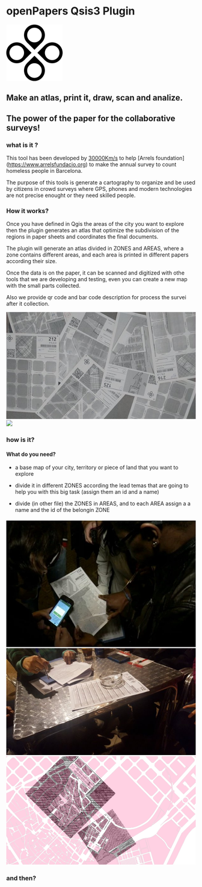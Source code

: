 # openPapers Qsis3 Plugin

<img src="https://raw.githubusercontent.com/300000kms/arrels/master/logo.png">


## Make an atlas, print it, draw, scan and analize.


## The power of the paper for the collaborative surveys!


### what is it ?

This tool has been developed by [30000Km/s](http://www.300000kms.net) to help [Arrels foundation] (https://www.arrelsfundacio.org) to make the annual survey to count homeless people in Barcelona.

The purpose of this tools is generate a cartography to organize and be used by citizens in crowd surveys where GPS, phones and modern technologies are not precise enought or they need skilled people.


### How it works?

Once you have defined in Qgis the areas of the city you want to explore then the plugin generates an atlas that optimize the subdivision of the regions in paper sheets and coordinates the final documents.

The plugin will generate an atlas divided in ZONES and AREAS, where a zone contains different areas, and each area is printed in different papers according their size.

Once the data is on the paper, it can be scanned and digitized with othe tools that we are developing and testing, even you can create a new map with the small parts collected. 

Also we provide qr code and bar code description for process the survei after it collection.

<img src ="https://raw.githubusercontent.com/300000kms/arrels/master/img/photo.jpg">
<img src ="img/photo.jpg">


### how is it?

#### What do you need?
- a base map of your city, territory or piece of land that you want to explore

- divide it in different ZONES according the lead temas that are going to help you with this big task (assign them an id and a name)

- divide (in other file) the ZONES in AREAS, and to each AREA assign a a name and the id of the belongin ZONE 


#### 






 <img style ="width:600px" width="600px" src ="https://github.com/300000kms/arrels/blob/master/img/recompte-2016-600x400.jpg?raw=true">
<br>
 <img style ="width:600px" width="600px" src ="https://github.com/300000kms/arrels/blob/master/img/CixFSxBXIAI499s.jpg?raw=true">
<br>
 <img style ="width:600px" width="600px" src ="https://github.com/300000kms/arrels/blob/master/img/arrels_viewer.png?raw=true">
<br>

### and then?
